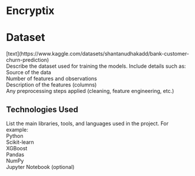 # Encryptix
<h1> Dataset</h2>
[text](https://www.kaggle.com/datasets/shantanudhakadd/bank-customer-churn-prediction)
<br>
Describe the dataset used for training the models. Include details such as:
<br>
Source of the data
<br>
Number of features and observations
<br>
Description of the features (columns)
<br>
Any preprocessing steps applied (cleaning, feature engineering, etc.)
<br>
<h2>Technologies Used</h2>
List the main libraries, tools, and languages used in the project. For example:
<br>
Python
<br>
Scikit-learn
<br>
XGBoost
<br>
Pandas
<br>
NumPy
<br>
Jupyter Notebook (optional)
<br>

